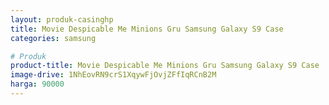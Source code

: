 ```yaml
---
layout: produk-casinghp
title: Movie Despicable Me Minions Gru Samsung Galaxy S9 Case
categories: samsung

# Produk
product-title: Movie Despicable Me Minions Gru Samsung Galaxy S9 Case
image-drive: 1NhEovRN9crS1XqywFjOvjZFfIqRCnB2M
harga: 90000
---
```

